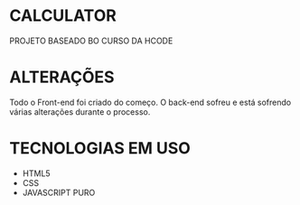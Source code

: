 # CALCULATOR
 PROJETO BASEADO BO CURSO DA HCODE
 
# ALTERAÇÕES
 Todo o Front-end foi criado do começo.
 O back-end sofreu e está sofrendo várias alterações durante o processo.
 
# TECNOLOGIAS EM USO

- HTML5
- CSS
- JAVASCRIPT PURO
